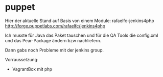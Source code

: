 puppet
======

Hier der aktuelle Stand auf Basis von einem Module:
rafaelfc-jenkins4php http://forge.puppetlabs.com/rafaelfc/jenkins4php

Ich musste für Java das Paket tauschen und für die
QA Tools die config.xml und das Pear-Package ändern bzw
nachliefern.

Dann gabs noch Probleme mit der jenkins group.

Vorraussetzung:
- VagrantBox mit php
